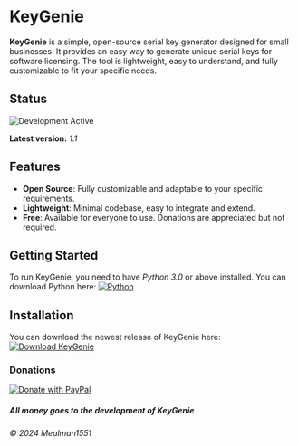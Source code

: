 # KeyGenie

**KeyGenie** is a simple, open-source serial key generator designed for small businesses. It provides an easy way to generate unique serial keys for software licensing. The tool is lightweight, easy to understand, and fully customizable to fit your specific needs.

## Status
![Development Active](https://img.shields.io/badge/development-active-brightgreen?style=plastic)
<!-- ![Development Inactive](https://img.shields.io/badge/development-inactive-red?style=plastic) -->
**Latest version:** _1.1_

## Features
- **Open Source**: Fully customizable and adaptable to your specific requirements.
- **Lightweight**: Minimal codebase, easy to integrate and extend.
- **Free**: Available for everyone to use. Donations are appreciated but not required.

## Getting Started
To run KeyGenie, you need to have _Python 3.0_ or above installed. You can download Python here: [![Python](https://img.shields.io/badge/Download-Python%203.0+-3776AB.svg?logo=python&logoColor=white)](https://www.python.org/)


## Installation
You can download the newest release of KeyGenie here: [![Download KeyGenie](https://img.shields.io/badge/Download-KeyGenie%201.0.0-brightgreen.svg?logo=python&logoColor=white)](https://github.com/Mealman1551/KeyGenie/releases/download/KeyGenie_1.0.0/KeyGenie1.0.0.py)



### Donations
[![Donate with PayPal](https://img.shields.io/badge/Donate-PayPal-blue.svg?logo=paypal&logoColor=white)](https://paypal.me/NathanduBuy)
##### All money goes to the development of KeyGenie
###### © 2024 Mealman1551
